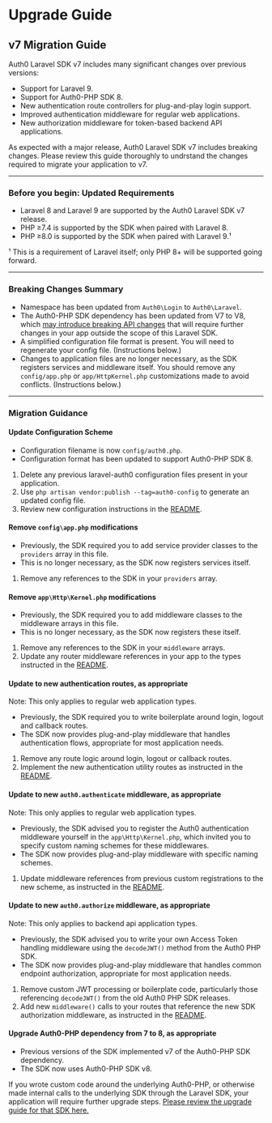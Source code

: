 # Upgrade Guide

## v7 Migration Guide

Auth0 Laravel SDK v7 includes many significant changes over previous versions:

- Support for Laravel 9.
- Support for Auth0-PHP SDK 8.
- New authentication route controllers for plug-and-play login support.
- Improved authentication middleware for regular web applications.
- New authorization middleware for token-based backend API applications.

As expected with a major release, Auth0 Laravel SDK v7 includes breaking changes. Please review this guide thoroughly to undrstand the changes required to migrate your application to v7.

---

### Before you begin: Updated Requirements

- Laravel 8 and Laravel 9 are supported by the Auth0 Laravel SDK v7 release.
- PHP ≥7.4 is supported by the SDK when paired with Laravel 8.
- PHP ≥8.0 is supported by the SDK when paired with Laravel 9.¹

¹ This is a requirement of Laravel itself; only PHP 8+ will be supported going forward.

---

### Breaking Changes Summary

- Namespace has been updated from `Auth0\Login` to `Auth0\Laravel`.
- The Auth0-PHP SDK dependency has been updated from V7 to V8, which [may introduce breaking API changes](https://github.com/auth0/auth0-PHP/blob/main/UPGRADE.md) that will require further changes in your app outside the scope of this Laravel SDK.
- A simplified configuration file format is present. You will need to regenerate your config file. (Instructions below.)
- Changes to application files are no longer necessary, as the SDK registers services and middleware itself. You should remove any `config/app.php` or `app/HttpKernel.php` customizations made to avoid conflicts. (Instructions below.)

---

### Migration Guidance

#### Update Configuration Scheme

- Configuration filename is now `config/auth0.php`.
- Configuration format has been updated to support Auth0-PHP SDK 8.

1. Delete any previous laravel-auth0 configuration files present in your application.
2. Use `php artisan vendor:publish --tag=auth0-config` to generate an updated config file.
3. Review new configuration instructions in the [README](README.md#configuration-the-sdk).

#### Remove `config\app.php` modifications

- Previously, the SDK required you to add service provider classes to the `providers` array in this file.
- This is no longer necessary, as the SDK now registers services itself.

1. Remove any references to the SDK in your `providers` array.

#### Remove `app\Http\Kernel.php` modifications

- Previously, the SDK required you to add middleware classes to the middleware arrays in this file.
- This is no longer necessary, as the SDK now registers these itself.

1. Remove any references to the SDK in your `middleware` arrays.
2. Update any router middleware references in your app to the types instructed in the [README](README.md#protecting-routes-with-middleware).

#### Update to new authentication routes, as appropriate
Note: This only applies to regular web application types.

- Previously, the SDK required you to write boilerplate around login, logout and callback routes.
- The SDK now provides plug-and-play middleware that handles authentication flows, appropriate for most application needs.

1. Remove any route logic around login, logout or callback routes.
2. Implement the new authentication utility routes as instructed in the [README](README.md#authentication-routes).

#### Update to new `auth0.authenticate` middleware, as appropriate
Note: This only applies to regular web application types.

- Previously, the SDK advised you to register the Auth0 authentication middleware yourself in the `app\Http\Kernel.php`, which invited you to specify custom naming schemes for these middlewares.
- The SDK now provides plug-and-play middleware with specific naming schemes.

1. Update middleware references from previous custom registrations to the new scheme, as instructed in the [README](README.md#regular-web-applications-1).


#### Update to new `auth0.authorize` middleware, as appropriate
Note: This only applies to backend api application types.

- Previously, the SDK advised you to write your own Access Token handling middleware using the `decodeJWT()` method from the Auth0 PHP SDK.
- The SDK now provides plug-and-play middleware that handles common endpoint authorization, appropriate for most application needs.

1. Remove custom JWT processing or boilerplate code, particularly those referencing `decodeJWT()` from the old Auth0 PHP SDK releases.
2. Add new `middleware()` calls to your routes that reference the new SDK authorization middleware, as instructed in the [README](README.md#backend-api-applications-1).

#### Upgrade Auth0-PHP dependency from 7 to 8, as appropriate

- Previous versions of the SDK implemented v7 of the Auth0-PHP SDK dependency.
- The SDK now uses Auth0-PHP SDK v8.

If you wrote custom code around the underlying Auth0-PHP, or otherwise made internal calls to the underlying SDK through the Laravel SDK, your application will require further upgrade steps. [Please review the upgrade guide for that SDK here.](https://github.com/auth0/auth0-PHP/blob/main/UPGRADE.md)
